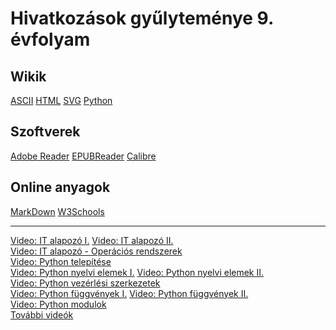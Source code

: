 # Hivatkozások gyűlyteménye 9. évfolyam

## Wikik

[ASCII](https://hu.wikipedia.org/wiki/ASCII)
[HTML](https://hu.wikipedia.org/wiki/HTML)
[SVG](https://hu.wikipedia.org/wiki/Scalable_Vector_Graphics)
[Python](https://hu.wikipedia.org/wiki/Python_(programoz%C3%A1si_nyelv))

## Szoftverek

[Adobe Reader](https://get.adobe.com/hu/reader/)
[EPUBReader](https://chrome.google.com/webstore/detail/epubreader/jhhclmfgfllimlhabjkgkeebkbiadflb/related)
[Calibre](https://calibre-ebook.com/download)

## Online anyagok

[MarkDown](https://www.markdownguide.org/)
[W3Schools](https://www.w3schools.com/)<hr>

[Video: IT alapozó I.](https://www.youtube.com/watch?v=6Ru6LLC4F-M)
[Video: IT alapozó II.](https://www.youtube.com/watch?v=0E-louNT7ic)<br>
[Video: IT alapozó - Operációs rendszerek](https://www.youtube.com/watch?v=iUwk1u_XcUs)<br>
[Video: Python telepítése](https://www.youtube.com/watch?v=iQwMYe4Wfbw)<br>
[Video: Python nyelvi elemek I.](https://www.youtube.com/watch?v=O4-ofoI3tsI)
[Video: Python nyelvi elemek II.](https://www.youtube.com/watch?v=rmVBDTEHZu4)<br>
[Video: Python vezérlési szerkezetek](https://www.youtube.com/watch?v=tWPM4a58Ykc)<br>
[Video: Python függvények I.](https://www.youtube.com/watch?v=7TsPxWcyVnQ)
[Video: Python függvények II.](https://www.youtube.com/watch?v=zP6Cko_fm8E)<br>
[Video: Python modulok](https://www.youtube.com/watch?v=JxnRyM1V9qE)<br>
[További videók](https://www.youtube.com/channel/UCs6bOI-3hy2aY2QaE4ZXm0g/videos)<br>
